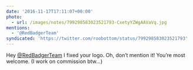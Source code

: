 ```yaml
---
date: '2016-11-17T17:11:07+00:00'
photo:
  - url: /images/notes/799298583023521793-CxetyYZWgAAVaVq.jpg
mentions:
  - '@RedBadgerTeam'
syndicated: 'https://twitter.com/roobottom/status/799298583023521793'
---
```

Hey [@RedBadgerTeam](https://twitter.com/@RedBadgerTeam) I fixed your logo. Oh, don’t mention it! You’re most welcome. (I work on commission btw…) 
